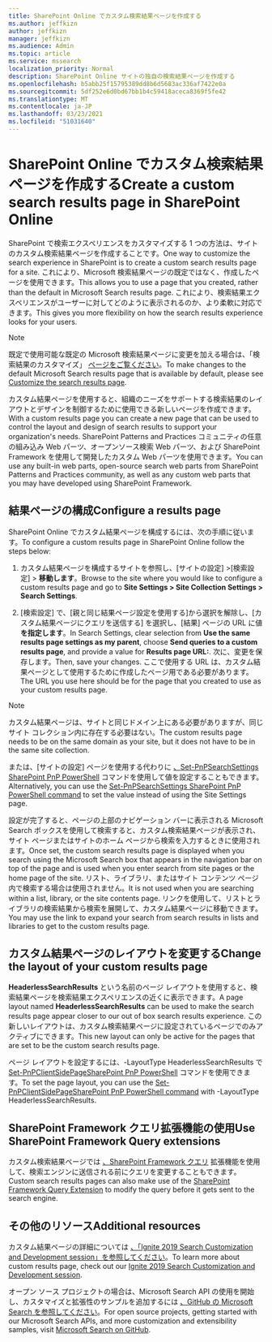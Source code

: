 ```yaml
---
title: SharePoint Online でカスタム検索結果ページを作成する
ms.author: jeffkizn
author: jeffkizn
manager: jeffkizn
ms.audience: Admin
ms.topic: article
ms.service: mssearch
localization_priority: Normal
description: SharePoint Online サイトの独自の検索結果ページを作成する
ms.openlocfilehash: b5abb25f15795389dd8b6d5683ac336af7422e0a
ms.sourcegitcommit: 5df252e6d0bd67bb1b4c59418aceca8369f5fe42
ms.translationtype: MT
ms.contentlocale: ja-JP
ms.lasthandoff: 03/23/2021
ms.locfileid: "51031640"
---
```

# <a name="create-a-custom-search-results-page-in-sharepoint-online"></a><span data-ttu-id="0f17b-103">SharePoint Online でカスタム検索結果ページを作成する</span><span class="sxs-lookup"><span data-stu-id="0f17b-103">Create a custom search results page in SharePoint Online</span></span>

<span data-ttu-id="0f17b-104">SharePoint で検索エクスペリエンスをカスタマイズする 1 つの方法は、サイトのカスタム検索結果ページを作成することです。</span><span class="sxs-lookup"><span data-stu-id="0f17b-104">One way to customize the search experience in SharePoint is to create a custom search results page for a site.</span></span> <span data-ttu-id="0f17b-105">これにより、Microsoft 検索結果ページの既定ではなく、作成したページを使用できます。</span><span class="sxs-lookup"><span data-stu-id="0f17b-105">This allows you to use a page that you created, rather than the default in Microsoft Search results page.</span></span> <span data-ttu-id="0f17b-106">これにより、検索結果エクスペリエンスがユーザーに対してどのように表示されるのか、より柔軟に対応できます。</span><span class="sxs-lookup"><span data-stu-id="0f17b-106">This gives you more flexibility on how the search results experience looks for your users.</span></span>

>[!NOTE]
> <span data-ttu-id="0f17b-107">既定で使用可能な既定の Microsoft 検索結果ページに変更を加える場合は、「検索結果のカスタマイズ」 [ページをご覧ください](customize-search-page.md)。</span><span class="sxs-lookup"><span data-stu-id="0f17b-107">To make changes to the default Microsoft Search results page that is available by default, please see [Customize the search results page](customize-search-page.md).</span></span>

<span data-ttu-id="0f17b-108">カスタム結果ページを使用すると、組織のニーズをサポートする検索結果のレイアウトとデザインを制御するために使用できる新しいページを作成できます。</span><span class="sxs-lookup"><span data-stu-id="0f17b-108">With a custom results page you can create a new page that can be used to control the layout and design of search results to support your organization's needs.</span></span> <span data-ttu-id="0f17b-109">SharePoint Patterns and Practices コミュニティの任意の組み込み Web パーツ、オープンソース検索 Web パーツ、および SharePoint Framework を使用して開発したカスタム Web パーツを使用できます。</span><span class="sxs-lookup"><span data-stu-id="0f17b-109">You can use any built-in web parts, open-source search web parts from SharePoint Patterns and Practices community, as well as any custom web parts that you may have developed using SharePoint Framework.</span></span>

## <a name="configure-a-results-page"></a><span data-ttu-id="0f17b-110">結果ページの構成</span><span class="sxs-lookup"><span data-stu-id="0f17b-110">Configure a results page</span></span>

<span data-ttu-id="0f17b-111">SharePoint Online でカスタム結果ページを構成するには、次の手順に従います。</span><span class="sxs-lookup"><span data-stu-id="0f17b-111">To configure a custom results page in SharePoint Online follow the steps below:</span></span>

1. <span data-ttu-id="0f17b-112">カスタム結果ページを構成するサイトを参照し、[サイトの設定] >[検索設定] > **移動します**。</span><span class="sxs-lookup"><span data-stu-id="0f17b-112">Browse to the site where you would like to configure a custom results page and go to **Site Settings > Site Collection Settings > Search Settings**.</span></span>

2. <span data-ttu-id="0f17b-113">[検索設定] で、[親と同じ結果ページ設定を使用する]から選択を解除し、[カスタム結果ページにクエリを送信する] を選択し、[結果] ページの URL に値 **を指定します**。</span><span class="sxs-lookup"><span data-stu-id="0f17b-113">In Search Settings, clear selection from **Use the same results page settings as my parent**, choose **Send queries to a custom results page**, and provide a value for **Results page URL:**.</span></span> <span data-ttu-id="0f17b-114">次に、変更を保存します。</span><span class="sxs-lookup"><span data-stu-id="0f17b-114">Then, save your changes.</span></span> <span data-ttu-id="0f17b-115">ここで使用する URL は、カスタム結果ページとして使用するために作成したページ用である必要があります。</span><span class="sxs-lookup"><span data-stu-id="0f17b-115">The URL you use here should be for the page that you created to use as your custom results page.</span></span>

>[!NOTE]
> <span data-ttu-id="0f17b-116">カスタム結果ページは、サイトと同じドメイン上にある必要がありますが、同じサイト コレクション内に存在する必要はない。</span><span class="sxs-lookup"><span data-stu-id="0f17b-116">The custom results page needs to be on the same domain as your site, but it does not have to be in the same site collection.</span></span>  

<span data-ttu-id="0f17b-117">または、[サイトの設定] ページを使用する代わりに [、Set-PnPSearchSettings SharePoint PnP PowerShell](/powershell/module/sharepoint-pnp/set-pnpsearchsettings?view=sharepoint-ps) コマンドを使用して値を設定することもできます。</span><span class="sxs-lookup"><span data-stu-id="0f17b-117">Alternatively, you can use the [Set-PnPSearchSettings SharePoint PnP PowerShell command](/powershell/module/sharepoint-pnp/set-pnpsearchsettings?view=sharepoint-ps) to set the value instead of using the Site Settings page.</span></span>

<span data-ttu-id="0f17b-118">設定が完了すると、ページの上部のナビゲーション バーに表示される Microsoft Search ボックスを使用して検索すると、カスタム検索結果ページが表示され、サイト ページまたはサイトのホーム ページから検索を入力するときに使用されます。</span><span class="sxs-lookup"><span data-stu-id="0f17b-118">Once set, the custom search results page is displayed when you search using the Microsoft Search box that appears in the navigation bar on top of the page and is used when you enter search from site pages or the home page of the site.</span></span> <span data-ttu-id="0f17b-119">リスト、ライブラリ、またはサイト コンテンツ ページ内で検索する場合は使用されません。</span><span class="sxs-lookup"><span data-stu-id="0f17b-119">It is not used when you are searching within a list, library, or the site contents page.</span></span> <span data-ttu-id="0f17b-120">リンクを使用して、リストとライブラリの検索結果から検索を展開して、カスタム結果ページに移動できます。</span><span class="sxs-lookup"><span data-stu-id="0f17b-120">You may use the link to expand your search from search results in lists and libraries to get to the custom results page.</span></span>

## <a name="change-the-layout-of-your-custom-results-page"></a><span data-ttu-id="0f17b-121">カスタム結果ページのレイアウトを変更する</span><span class="sxs-lookup"><span data-stu-id="0f17b-121">Change the layout of your custom results page</span></span>

<span data-ttu-id="0f17b-122">**HeaderlessSearchResults** という名前のページ レイアウトを使用すると、検索結果ページを検索結果エクスペリエンスの近くに表示できます。</span><span class="sxs-lookup"><span data-stu-id="0f17b-122">A page layout named **HeaderlessSearchResults** can be used to make the search results page appear closer to our out of box search results experience.</span></span> <span data-ttu-id="0f17b-123">この新しいレイアウトは、カスタム検索結果ページに設定されているページでのみアクティブにできます。</span><span class="sxs-lookup"><span data-stu-id="0f17b-123">This new layout can only be active for the pages that are set to be the custom search results page.</span></span>

<span data-ttu-id="0f17b-124">ページ レイアウトを設定するには、-LayoutType HeaderlessSearchResults で [Set-PnPClientSidePageSharePoint PnP PowerShell](/powershell/module/sharepoint-pnp/set-pnpclientsidepage?view=sharepoint-ps) コマンドを使用できます。</span><span class="sxs-lookup"><span data-stu-id="0f17b-124">To set the page layout, you can use the [Set-PnPClientSidePageSharePoint PnP PowerShell command](/powershell/module/sharepoint-pnp/set-pnpclientsidepage?view=sharepoint-ps) with -LayoutType HeaderlessSearchResults.</span></span>

## <a name="use-sharepoint-framework-query-extensions"></a><span data-ttu-id="0f17b-125">SharePoint Framework クエリ拡張機能の使用</span><span class="sxs-lookup"><span data-stu-id="0f17b-125">Use SharePoint Framework Query extensions</span></span>

<span data-ttu-id="0f17b-126">カスタム検索結果ページでは [、SharePoint Framework クエリ](/sharepoint/dev/spfx/building-search-extensions) 拡張機能を使用して、検索エンジンに送信される前にクエリを変更することもできます。</span><span class="sxs-lookup"><span data-stu-id="0f17b-126">Custom search results pages can also make use of the [SharePoint Framework Query Extension](/sharepoint/dev/spfx/building-search-extensions) to modify the query before it gets sent to the search engine.</span></span>

## <a name="additional-resources"></a><span data-ttu-id="0f17b-127">その他のリソース</span><span class="sxs-lookup"><span data-stu-id="0f17b-127">Additional resources</span></span>

<span data-ttu-id="0f17b-128">カスタム結果ページの詳細については [、「Ignite 2019 Search Customization and Development session」を参照してください](https://myignite.techcommunity.microsoft.com/sessions/85238?source=sessions)。</span><span class="sxs-lookup"><span data-stu-id="0f17b-128">To learn more about custom results page, check out our [Ignite 2019 Search Customization and Development session](https://myignite.techcommunity.microsoft.com/sessions/85238?source=sessions).</span></span>

<span data-ttu-id="0f17b-129">オープン ソース プロジェクトの場合は、Microsoft Search API の使用を開始し、カスタマイズと拡張性のサンプルを追加するには [、GitHub の Microsoft Search を参照してください](https://github.com/microsoft-search)。</span><span class="sxs-lookup"><span data-stu-id="0f17b-129">For open source projects, getting started with our Microsoft Search APIs, and more customization and extensibility samples, visit [Microsoft Search on GitHub](https://github.com/microsoft-search).</span></span>